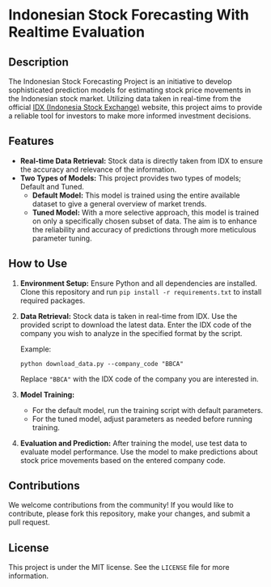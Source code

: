 
# Indonesian Stock Forecasting With Realtime Evaluation

## Description
The Indonesian Stock Forecasting Project is an initiative to develop sophisticated prediction models for estimating stock price movements in the Indonesian stock market. Utilizing data taken in real-time from the official [IDX (Indonesia Stock Exchange)](https://www.idx.co.id/) website, this project aims to provide a reliable tool for investors to make more informed investment decisions.

## Features
- **Real-time Data Retrieval:** Stock data is directly taken from IDX to ensure the accuracy and relevance of the information.
- **Two Types of Models:** This project provides two types of models; Default and Tuned.
  - **Default Model:** This model is trained using the entire available dataset to give a general overview of market trends.
  - **Tuned Model:** With a more selective approach, this model is trained on only a specifically chosen subset of data. The aim is to enhance the reliability and accuracy of predictions through more meticulous parameter tuning.

## How to Use
1. **Environment Setup:**
    Ensure Python and all dependencies are installed. Clone this repository and run `pip install -r requirements.txt` to install required packages.
    
2. **Data Retrieval:**
    Stock data is taken in real-time from IDX. Use the provided script to download the latest data. Enter the IDX code of the company you wish to analyze in the specified format by the script.
    
    Example:
    ```
    python download_data.py --company_code "BBCA"
    ```
    Replace `"BBCA"` with the IDX code of the company you are interested in.

3. **Model Training:**
    - For the default model, run the training script with default parameters.
    - For the tuned model, adjust parameters as needed before running training.

4. **Evaluation and Prediction:**
    After training the model, use test data to evaluate model performance. Use the model to make predictions about stock price movements based on the entered company code.

## Contributions
We welcome contributions from the community! If you would like to contribute, please fork this repository, make your changes, and submit a pull request.

## License
This project is under the MIT license. See the `LICENSE` file for more information.
